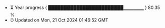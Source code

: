 - ⏳ Year progress { ████████████████████████▁▁▁▁▁▁ } 80.35 %
- ⏰ Updated on Mon, 21 Oct 2024 01:46:52 GMT

